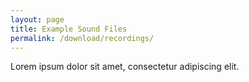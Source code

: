```yaml
---
layout: page
title: Example Sound Files
permalink: /download/recordings/
---
```


Lorem ipsum dolor sit amet, consectetur adipiscing elit.